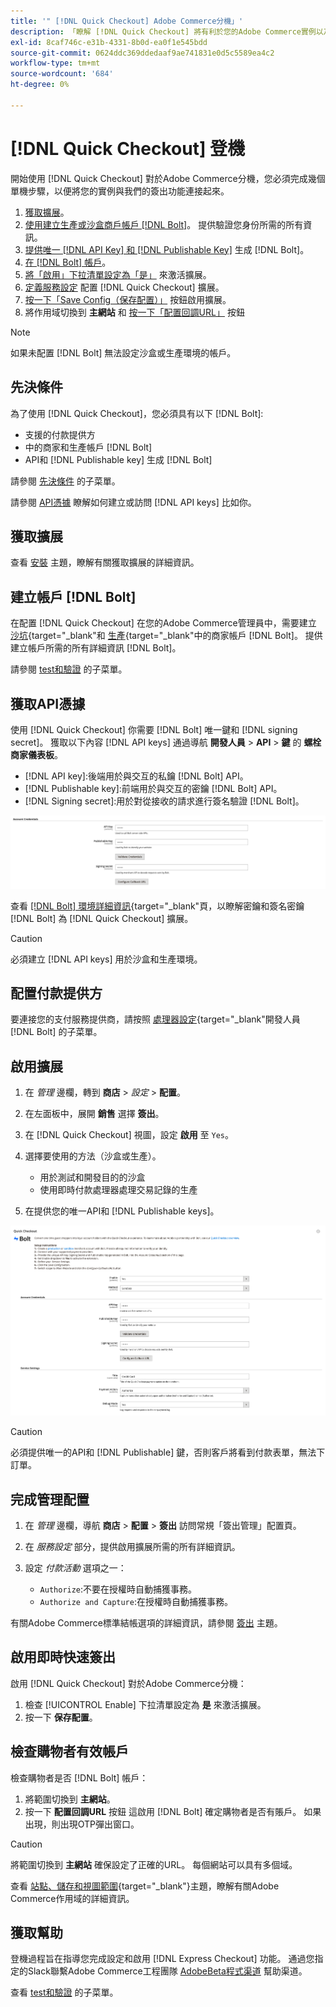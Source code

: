 ```yaml
---
title: '" [!DNL Quick Checkout] Adobe Commerce分機」'
description: 「瞭解 [!DNL Quick Checkout] 將有利於您的Adobe Commerce實例以及如何成功安裝和設定擴展。」
exl-id: 8caf746c-e31b-4331-8b0d-ea0f1e545bdd
source-git-commit: 0624ddc369ddedaaf9ae741831e0d5c5589ea4c2
workflow-type: tm+mt
source-wordcount: '684'
ht-degree: 0%

---
```


# [!DNL Quick Checkout] 登機

開始使用 [!DNL Quick Checkout] 對於Adobe Commerce分機，您必須完成幾個單機步驟，以便將您的實例與我們的簽出功能連接起來。

1. [獲取擴展](#get-extension)。
1. [使用建立生產或沙盒商戶帳戶 [!DNL Bolt]](#create-account-with-bolt)。 提供驗證您身份所需的所有資訊。
1. [提供唯一 [!DNL API Key] 和 [!DNL Publishable Key]](#obtain-api-credentials) 生成 [!DNL Bolt]。
1. [在 [!DNL Bolt] 帳戶](#configure-payment-providers)。
1. [將「啟用」下拉清單設定為「是」](#enable-extension) 來激活擴展。
1. [定義服務設定](#complete-admin-configuration) 配置 [!DNL Quick Checkout] 擴展。
1. [按一下「Save Config（保存配置）」](#enable-live-quick-checkout) 按鈕啟用擴展。
1. 將作用域切換到 **主網站** 和 [按一下「配置回調URL」](#check-shopper-valid-account) 按鈕

>[!NOTE]
>
> 如果未配置 [!DNL Bolt] 無法設定沙盒或生產環境的帳戶。

## 先決條件

為了使用 [!DNL Quick Checkout]，您必須具有以下 [!DNL Bolt]:

- 支援的付款提供方
- 中的商家和生產帳戶 [!DNL Bolt]
- API和 [!DNL Publishable key] 生成 [!DNL Bolt]

請參閱 [先決條件](../quick-checkout/prerequisites.md) 的子菜單。

請參閱 [API憑據](#obtain-api-credentials) 瞭解如何建立或訪問 [!DNL API keys] 比如你。

## 獲取擴展

查看 [安裝](../quick-checkout/install.md) 主題，瞭解有關獲取擴展的詳細資訊。

## 建立帳戶 [!DNL Bolt]

在配置 [!DNL Quick Checkout] 在您的Adobe Commerce管理員中，需要建立 [沙坑](https://merchant-sandbox.bolt.com/register){target=&quot;_blank&quot;和 [生產](https://merchant.bolt.com/register){target=&quot;_blank&quot;中的商家帳戶 [!DNL Bolt]。 提供建立帳戶所需的所有詳細資訊 [!DNL Bolt]。

請參閱 [test和驗證](../quick-checkout/testing.md) 的子菜單。

## 獲取API憑據

使用 [!DNL Quick Checkout] 你需要 [!DNL Bolt] 唯一鍵和 [!DNL signing secret]。 獲取以下內容 [!DNL API keys] 通過導航 **開發人員** > **API** > **鍵** 的 **螺栓商家儀表板**。

- [!DNL API key]:後端用於與交互的私鑰 [!DNL Bolt] API。
- [!DNL Publishable key]:前端用於與交互的密鑰 [!DNL Bolt] API。
- [!DNL Signing secret]:用於對從接收的請求進行簽名驗證 [!DNL Bolt]。

![快速簽出](assets/account-credentials.png)

查看 [[!DNL Bolt] 環境詳細資訊](https://help.bolt.com/developers/references/environment-details/#about-keys){target=&quot;_blank&quot;頁，以瞭解密鑰和簽名密鑰 [!DNL Bolt] 為 [!DNL Quick Checkout] 擴展。

>[!CAUTION]
>
> 必須建立 [!DNL API keys] 用於沙盒和生產環境。

## 配置付款提供方

要連接您的支付服務提供商，請按照 [處理器設定](https://help.bolt.com/integrations/adobe-quick-checkout/set-up/){target=&quot;_blank&quot;開發人員 [!DNL Bolt] 的子菜單。

## 啟用擴展

1. 在 _管理_ 邊欄，轉到 **商店** > _設定_ > **配置**。
1. 在左面板中，展開 **銷售** 選擇 **簽出**。
1. 在 [!DNL Quick Checkout] 視圖，設定 **啟用** 至 `Yes`。
1. 選擇要使用的方法（沙盒或生產）。

   - 用於測試和開發目的的沙盒
   - 使用即時付款處理器處理交易記錄的生產

1. 在提供您的唯一API和 [!DNL Publishable keys]。

![快速簽出](assets/extension-view.png)

>[!CAUTION]
>
> 必須提供唯一的API和 [!DNL Publishable] 鍵，否則客戶將看到付款表單，無法下訂單。

## 完成管理配置

1. 在 _管理_ 邊欄，導航 **商店** > **配置** > **簽出** 訪問常規「簽出管理」配置頁。
1. 在 _服務設定_ 部分，提供啟用擴展所需的所有詳細資訊。
1. 設定 _付款活動_ 選項之一：

   - `Authorize`:不要在授權時自動捕獲事務。
   - `Authorize and Capture`:在授權時自動捕獲事務。

有關Adobe Commerce標準結帳選項的詳細資訊，請參閱 [簽出](https://docs.magento.com/user-guide/configuration/sales/checkout.html) 主題。

## 啟用即時快速簽出

啟用 [!DNL Quick Checkout] 對於Adobe Commerce分機：

1. 檢查 [!UICONTROL Enable] 下拉清單設定為 **是** 來激活擴展。
1. 按一下 **保存配置**。

## 檢查購物者有效帳戶

檢查購物者是否 [!DNL Bolt] 帳戶：

1. 將範圍切換到 **主網站**。
1. 按一下 **配置回調URL** 按鈕 這啟用 [!DNL Bolt] 確定購物者是否有賬戶。 如果出現，則出現OTP彈出窗口。

>[!CAUTION]
>
> 將範圍切換到 **主網站** 確保設定了正確的URL。 每個網站可以具有多個域。

查看 [站點、儲存和視圖範圍](https://experienceleague.adobe.com/docs/commerce-admin/start/setup/websites-stores-views.html#scope-settings){target=&quot;_blank&quot;}主題，瞭解有關Adobe Commerce作用域的詳細資訊。

## 獲取幫助

登機過程旨在指導您完成設定和啟用 [!DNL Express Checkout] 功能。 通過您指定的Slack聯繫Adobe Commerce工程團隊 [AdobeBeta程式渠道](http://adobe-beta-programs.slack.com/) 幫助渠道。

查看 [test和驗證](../quick-checkout/testing.md) 的子菜單。
